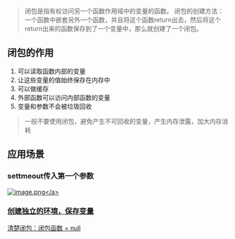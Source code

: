 >闭包是指有权访问另一个函数作用域中的变量的函数。
>闭包的创建方法：一个函数中嵌套另外一个函数，并且将这个函数return出去，然后将这个return出来的函数保存到了一个变量中，那么就创建了一个闭包。
## 闭包的作用
1. 可以读取函数内部的变量
2. 让这些变量的值始终保存在内存中
3. 可以做缓存
4. 外部函数可以访问内部函数的变量
5. 变量和参数不会被垃圾回收

>一般不要使用闭包，避免产生不可回收的变量，产生内存泄露，加大内存消耗

## 应用场景
### settmeout传入第一个参数
<a data-fancybox title="image.png" href="https://p6-juejin.byteimg.com/tos-cn-i-k3u1fbpfcp/0e345dc8604049f7beeb99384cc1180d~tplv-k3u1fbpfcp-watermark.image?">![image.png](https://p6-juejin.byteimg.com/tos-cn-i-k3u1fbpfcp/0e345dc8604049f7beeb99384cc1180d~tplv-k3u1fbpfcp-watermark.image?)</a>

### 创建独立的环境，保存变量

清楚闭包：闭包函数 = null
